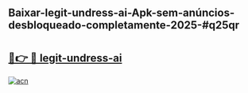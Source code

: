 ## Baixar-legit-undress-ai-Apk-sem-anúncios-desbloqueado-completamente-2025-#q25qr

# <h2><a href="https://ainizakaria.my?title=legit-undress-ai&ref=20M">🔗👉 🔴 legit-undress-ai</a></h2>

[![acn](https://github.com/user-attachments/assets/0f9c940e-d8b0-45ae-aac7-cd30a18b3e1c)](https://ainizakaria.my?title=legit-undress-ai&ref=20M)

